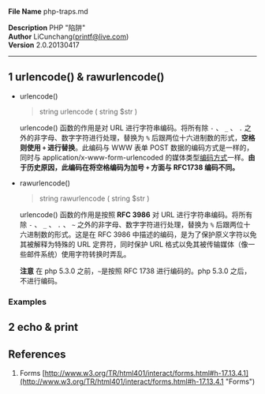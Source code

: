 **File Name** php-traps.md  

**Description** PHP "陷阱"    
**Author** LiCunchang(printf@live.com)  
**Version** 2.0.20130417  

------

## 1 urlencode() & rawurlencode()

* urlencode()

    > string urlencode ( string $str )    

    urlencode() 函数的作用是对 URL 进行字符串编码。将所有除 `-` 、 `_`  、 `.` 之外的非字母、数字字符进行处理，替换为 `%` 后跟两位十六进制数的形式，**空格则使用 `+` 进行替换**。此编码与 WWW 表单 POST 数据的编码方式是一样的，同时与 application/x-www-form-urlencoded 的媒体类型[编码方式](http://www.w3.org/TR/html401/interact/forms.html#h-17.13.4.1)一样。**由于历史原因，此编码在将空格编码为加号 `+` 方面与 RFC1738 编码不同。**

* rawurlencode()

    > string rawurlencode ( string $str )    

    urlencode() 函数的作用是按照 **RFC 3986** 对 URL 进行字符串编码。将所有除 `-` 、 `_`  、 `.` 、 `~` 之外的非字母、数字字符进行处理，替换为 `%` 后跟两位十六进制数的形式。这是在 RFC 3986 中描述的编码，是为了保护原义字符以免其被解释为特殊的 URL 定界符，同时保护 URL 格式以免其被传输媒体（像一些邮件系统）使用字符转换时弄乱。

    **注意** 在 php 5.3.0 之前，`~`是按照 RFC 1738 进行编码的。php 5.3.0 之后，不进行编码。

### Examples

    



## 2 echo & print 






















## References

1. Forms [http://www.w3.org/TR/html401/interact/forms.html#h-17.13.4.1](http://www.w3.org/TR/html401/interact/forms.html#h-17.13.4.1 "Forms")    
